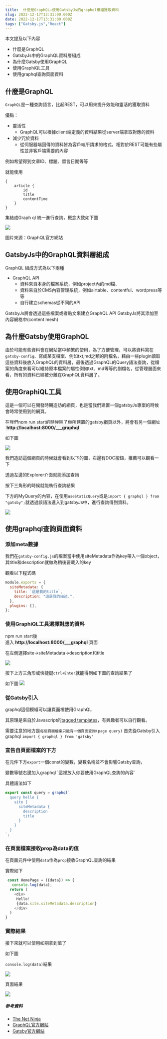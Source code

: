 ```yaml
---
title:  什麼是GraphQL—使用GatsbyJs的graphql模組獲取資料
slug: 2022-12-17T13:31:00.000Z
date: 2022-12-17T13:31:00.000Z
tags: ["Gatsby.js","React"]
---
```

<style> 
.rem25{
font-size:2.5rem;
}
.rem40{
font-size:4.0rem;
}
.rem50{
  font-size:5.0rem;
}
@media (max-width: 576px) {
  .rem25{
    font-size:2rem;
  }
  .rem40{
    font-size:3.0rem;
  }
  .rem50{
    font-size:3.5rem;
  }
}
.red {
color:red;
}
.blue{
color:blue;
}
.code{
background-color:#f7f7f7;
padding :4px;
font-size:0.9rem;
font-weight:700;
}
</style>

本文提及以下內容

- 什麼是GraphQL
- GatsbyJs中的GraphQL資料層組成
- 為什麼Gatsby使用GraphQL 
- 使用GraphiQL工具
- 使用graphql查詢頁面資料

## 什麼是GraphQL

`GraphQL`是一種查詢語言，比起REST，可以用來提升效能和靈活的獲取資料

優點：
- 靈活性
  - GraphQL可以根據client端定義的資料結果從server端拿取對應的資料
- 減少冗於資料
  - 從伺服器端回傳的資料皆為客戶端所請求的格式，相對於REST可能有些屬性並非客戶端需要的內容

例如希望得到文章ID、標題、留言日期等等

就能使用
```
{
    article {
        id
        title 
        contentTime
    }
}
```

集結成Graph ql 統一進行查詢，概念大致如下圖

![](https://i.imgur.com/C4StvId.png)

圖片來源：GraphQL官方網站

## GatsbyJs中的GraphQL資料層組成
GraphQL 組成方式為以下兩種

- GraphQL API 
  - 資料來自本身的檔案系統，例如project內的md檔、
  - 資料來自於CMS內容管理系統，例如airtable、contentful、wordpress等等
  - 自行建立schemas從不同的API

GatsbyJs將會透過這些檔案或者貼文來建立GraphQL API
GatsbyJs將其添加至內容網格中(content mesh)


## 為什麼Gatsby使用GraphQL

由於可能有些資料會在網站當中頻繁的使用，為了方便管理，可以將資料寫在`gatsby-config`、寫成某支檔案、例如txt,md之類的附檔名，藉由一些plugin讀取這些資料後放入GraphQL的資料層，最後透過GraphQL的Query語法查詢，從檔案的角度來看可以維持原本檔案的屬性例如txt、md等等的副檔名，從管理層面來看，所有的資料已經被分離在GraphQL資料層了。

## 使用GraphiQL工具

這是一個可以在開發時期造訪的網頁，也是當我們建置一個gatsbyJs專案的時候會時常使用到的網頁。

在我們npm run start的時候除了你所建置的gatsby網頁以外，將會有另一個網址<span class="code">http://localhost:8000/___graphql</span>

如下圖

![](https://i.imgur.com/MudrsMb.png)


我們造訪這個網頁的時候就會看到以下的圖，右邊有DOC按鈕，推薦可以觀看一下

透過左邊的Explorer介面就能添加查詢

按下三角形的時候就能執行查詢結果

下方的MyQuery的內容，在使用`useStaticQuery`或是`import { graphql } from "gatsby";`就透過該語法進入到gatsbyJs中，進行查詢得到資料。

![](https://i.imgur.com/6D2uj6c.png)


## 使用graphql查詢頁面資料

### 添加meta數據

我們在`gatsby-config.js`的檔案當中使用siteMetadata作為key帶入一個object，其title和description就做為稍後要載入的key

觀看以下程式碼

```javascript
module.exports = {
  siteMetadata: {
    title: `這是我的title`,
    description: "這是我的描述.",
  },
  plugins: [],
};
```

### 使用GraphiQL工具選擇對應的資料

npm run start後
<br>
進入<span class="code">http://localhost:8000/___graphql</span>頁面

在左側選擇site→siteMetadata→description和title

![](https://i.imgur.com/wwBiiEa.png)

按下上方三角形或快捷鍵`ctrl+Enter`就能得到如下圖的查詢結果了

如下圖
![](https://i.imgur.com/s4ARHB4.png)

### 從Gatsby引入

graphql這個模組可以讓頁面檔使用GraphQL

其原理是來自於Javascript的[tagged templates](https://developer.mozilla.org/en-US/docs/Web/JavaScript/Reference/Template_literals#tagged_templates)，有興趣者可以自行觀看。

需要注意的地方是`每個頁面檔案只能有一個頁面查詢(page query)`
首先從Gatsby引入graphql
`import { graphql } from 'gatsby'`

### 宣告自頁面檔案的下方

在元件下方`export`一個const的變數，變數名稱並不會影響Gatsby查詢，

變數等號右邊加入graphql \`這裡放入你要使用GraphQL查詢的內容\`

具體語法如下

```javascript
export const query = graphql`
  query hello {
    site {
      siteMetadata {
        description
        title
      }
    }
  }
`;
```

### 在頁面檔案接收prop為data的值

在頁面元件中使用`data`作為`prop`接收GraphQL查詢的結果

實際如下

```javascript
 const HomePage = ({data}) => {
   console.log(data);
  return (
    <div>
     Hello!
     {data.site.siteMetadata.description}
    </div>
  )
}
```

### 實際結果

接下來就可以使用如期拿到值了

如下圖

`console.log(data)`結果

![](https://i.imgur.com/F6glYWV.png)

頁面結果

![](https://i.imgur.com/EpT4xvt.png)

##### 參考資料
- [The Net Ninja](https://www.youtube.com/c/TheNetNinja)
- [GraphQL官方網站](https://graphql.org/)
- [Gatsby官方網站](https://www.gatsbyjs.com/)

